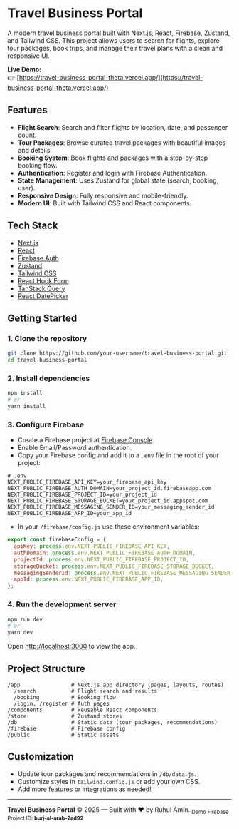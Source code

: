 # Travel Business Portal

A modern travel business portal built with Next.js, React, Firebase, Zustand, and Tailwind CSS. This project allows users to search for flights, explore tour packages, book trips, and manage their travel plans with a clean and responsive UI.

**Live Demo:**  
👉 [https://travel-business-portal-theta.vercel.app/](https://travel-business-portal-theta.vercel.app/)

## Features

- **Flight Search**: Search and filter flights by location, date, and passenger count.
- **Tour Packages**: Browse curated travel packages with beautiful images and details.
- **Booking System**: Book flights and packages with a step-by-step booking flow.
- **Authentication**: Register and login with Firebase Authentication.
- **State Management**: Uses Zustand for global state (search, booking, user).
- **Responsive Design**: Fully responsive and mobile-friendly.
- **Modern UI**: Built with Tailwind CSS and React components.

## Tech Stack

- [Next.js](https://nextjs.org/)
- [React](https://react.dev/)
- [Firebase Auth](https://firebase.google.com/docs/auth)
- [Zustand](https://docs.pmnd.rs/zustand/getting-started/introduction)
- [Tailwind CSS](https://tailwindcss.com/)
- [React Hook Form](https://react-hook-form.com/)
- [TanStack Query](https://tanstack.com/query/latest)
- [React DatePicker](https://reactdatepicker.com/)

## Getting Started

### 1. Clone the repository

```bash
git clone https://github.com/your-username/travel-business-portal.git
cd travel-business-portal
```

### 2. Install dependencies

```bash
npm install
# or
yarn install
```

### 3. Configure Firebase

- Create a Firebase project at [Firebase Console](https://console.firebase.google.com/).
- Enable Email/Password authentication.
- Copy your Firebase config and add it to a `.env` file in the root of your project:

```env
# .env
NEXT_PUBLIC_FIREBASE_API_KEY=your_firebase_api_key
NEXT_PUBLIC_FIREBASE_AUTH_DOMAIN=your_project_id.firebaseapp.com
NEXT_PUBLIC_FIREBASE_PROJECT_ID=your_project_id
NEXT_PUBLIC_FIREBASE_STORAGE_BUCKET=your_project_id.appspot.com
NEXT_PUBLIC_FIREBASE_MESSAGING_SENDER_ID=your_messaging_sender_id
NEXT_PUBLIC_FIREBASE_APP_ID=your_app_id
```

- In your `/firebase/config.js` use these environment variables:

```js
export const firebaseConfig = {
  apiKey: process.env.NEXT_PUBLIC_FIREBASE_API_KEY,
  authDomain: process.env.NEXT_PUBLIC_FIREBASE_AUTH_DOMAIN,
  projectId: process.env.NEXT_PUBLIC_FIREBASE_PROJECT_ID,
  storageBucket: process.env.NEXT_PUBLIC_FIREBASE_STORAGE_BUCKET,
  messagingSenderId: process.env.NEXT_PUBLIC_FIREBASE_MESSAGING_SENDER_ID,
  appId: process.env.NEXT_PUBLIC_FIREBASE_APP_ID,
};
```

### 4. Run the development server

```bash
npm run dev
# or
yarn dev
```

Open [http://localhost:3000](http://localhost:3000) to view the app.

## Project Structure

```
/app                # Next.js app directory (pages, layouts, routes)
  /search           # Flight search and results
  /booking          # Booking flow
  /login, /register # Auth pages
/components         # Reusable React components
/store              # Zustand stores
/db                 # Static data (tour packages, recommendations)
/firebase           # Firebase config
/public             # Static assets
```

## Customization

- Update tour packages and recommendations in `/db/data.js`.
- Customize styles in `tailwind.config.js` or add your own CSS.
- Add more features or integrations as needed!

---

**Travel Business Portal** © 2025 — Built with ❤️ by Ruhul Amin.
<sub>Demo Firebase Project ID: <b>burj-al-arab-2ad92</b></sub>
